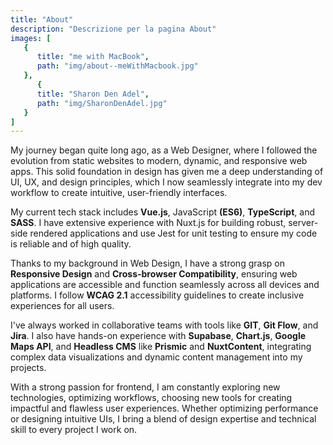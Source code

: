 ```yaml
---
title: "About"
description: "Descrizione per la pagina About"
images: [
   {   
      title: "me with MacBook",
      path: "img/about--meWithMacbook.jpg"
   },
      {   
      title: "Sharon Den Adel",
      path: "img/SharonDenAdel.jpg"
   }
]
---
```


<span class="special inlineIcon--layers"></span>My journey began quite long ago, as a Web Designer, where I followed the evolution from static websites to modern, dynamic, and responsive web apps. This solid foundation in design has given me a deep understanding of UI, UX, and design principles, which I now seamlessly integrate into my dev workflow to create intuitive, user-friendly interfaces.

My current tech stack includes **Vue.js**, JavaScript **(ES6)**, **TypeScript**, and **SASS**. I have extensive experience with Nuxt.js for building robust, server-side rendered applications and use Jest for unit testing to ensure my code is reliable and of high quality.

<span class="MD-separator"></span>

Thanks to my background in Web Design, I have a strong grasp on **Responsive Design** and **Cross-browser Compatibility**, ensuring web applications are accessible and function seamlessly across all devices and platforms. I follow **WCAG 2.1** accessibility guidelines to create inclusive experiences for all users.

<!-- <hr>-->

I've always worked in collaborative teams with tools like **GIT**, **Git Flow**, and **Jira**. I also have hands-on experience with **Supabase**, **Chart.js**, **Google Maps API**, and **Headless CMS** like **Prismic** and **NuxtContent**, integrating complex data visualizations and dynamic content management into my projects.

With a strong passion for frontend, I am constantly exploring new technologies, optimizing workflows, choosing new tools for creating impactful and flawless user experiences. Whether optimizing performance or designing intuitive UIs, I bring a blend of design expertise and technical skill to every project I work on.

<!-- ![my image](img/about--meWithMacbook.jpg) -->

